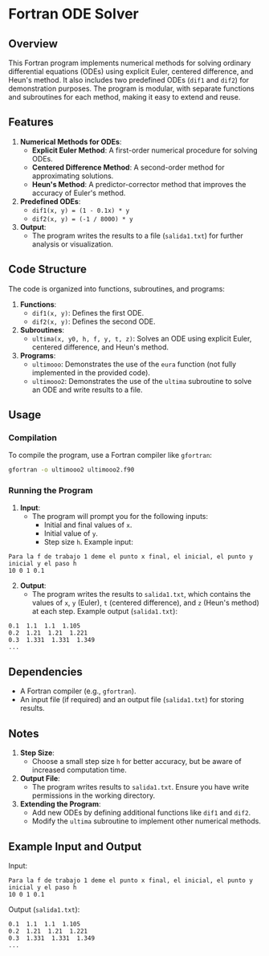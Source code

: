 # Fortran ODE Solver

## Overview
This Fortran program implements numerical methods for solving ordinary differential equations (ODEs) using explicit Euler, centered difference, and Heun's method. It also includes two predefined ODEs (`dif1` and `dif2`) for demonstration purposes. The program is modular, with separate functions and subroutines for each method, making it easy to extend and reuse.

## Features
1. **Numerical Methods for ODEs**:
   * **Explicit Euler Method**: A first-order numerical procedure for solving ODEs.
   * **Centered Difference Method**: A second-order method for approximating solutions.
   * **Heun's Method**: A predictor-corrector method that improves the accuracy of Euler's method.
2. **Predefined ODEs**:
   * `dif1(x, y) = (1 - 0.1x) * y`
   * `dif2(x, y) = (-1 / 8000) * y`
3. **Output**:
   * The program writes the results to a file (`salida1.txt`) for further analysis or visualization.

## Code Structure
The code is organized into functions, subroutines, and programs:
1. **Functions**:
   * `dif1(x, y)`: Defines the first ODE.
   * `dif2(x, y)`: Defines the second ODE.
2. **Subroutines**:
   * `ultima(x, y0, h, f, y, t, z)`: Solves an ODE using explicit Euler, centered difference, and Heun's method.
3. **Programs**:
   * `ultimooo`: Demonstrates the use of the `eura` function (not fully implemented in the provided code).
   * `ultimooo2`: Demonstrates the use of the `ultima` subroutine to solve an ODE and write results to a file.

## Usage
### Compilation
To compile the program, use a Fortran compiler like `gfortran`:
```bash
gfortran -o ultimooo2 ultimooo2.f90
```

### Running the Program
1. **Input**:
   * The program will prompt you for the following inputs:
      * Initial and final values of `x`.
      * Initial value of `y`.
      * Step size `h`.
Example input:
```
Para la f de trabajo 1 deme el punto x final, el inicial, el punto y inicial y el paso h
10 0 1 0.1
```

2. **Output**:
   * The program writes the results to `salida1.txt`, which contains the values of `x`, `y` (Euler), `t` (centered difference), and `z` (Heun's method) at each step.
Example output (`salida1.txt`):
```
0.1  1.1  1.1  1.105
0.2  1.21  1.21  1.221
0.3  1.331  1.331  1.349
...
```

## Dependencies
* A Fortran compiler (e.g., `gfortran`).
* An input file (if required) and an output file (`salida1.txt`) for storing results.

## Notes
1. **Step Size**:
   * Choose a small step size `h` for better accuracy, but be aware of increased computation time.
2. **Output File**:
   * The program writes results to `salida1.txt`. Ensure you have write permissions in the working directory.
3. **Extending the Program**:
   * Add new ODEs by defining additional functions like `dif1` and `dif2`.
   * Modify the `ultima` subroutine to implement other numerical methods.

## Example Input and Output
Input:
```
Para la f de trabajo 1 deme el punto x final, el inicial, el punto y inicial y el paso h
10 0 1 0.1
```

Output (`salida1.txt`):
```
0.1  1.1  1.1  1.105
0.2  1.21  1.21  1.221
0.3  1.331  1.331  1.349
...
```
